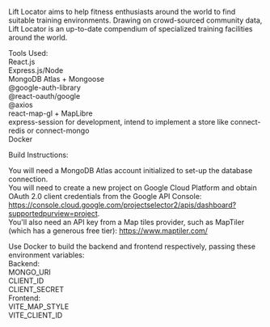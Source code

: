 Lift Locator aims to help fitness enthusiasts around the world to find suitable training environments. Drawing on crowd-sourced community data, Lift Locator is an up-to-date compendium of specialized training facilities around the world.

Tools Used:  
React.js  
Express.js/Node  
MongoDB Atlas + Mongoose  
@google-auth-library  
@react-oauth/google  
@axios  
react-map-gl + MapLibre  
express-session for development, intend to implement a store like connect-redis or connect-mongo  
Docker  

Build Instructions:  

You will need a MongoDB Atlas account initialized to set-up the database connection.  
You will need to create a new project on Google Cloud Platform and obtain OAuth 2.0 client credentials from the Google API Console: https://console.cloud.google.com/projectselector2/apis/dashboard?supportedpurview=project.  
You'll also need an API key from a Map tiles provider, such as MapTiler (which has a generous free tier): https://www.maptiler.com/  

Use Docker to build the backend and frontend respectively, passing these environment variables:  
Backend:  
MONGO_URI  
CLIENT_ID  
CLIENT_SECRET  
Frontend:  
VITE_MAP_STYLE  
VITE_CLIENT_ID  




